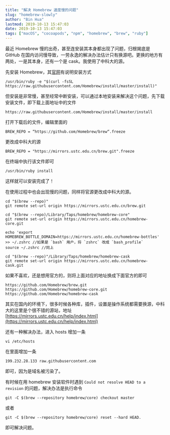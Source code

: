 ```yaml
---
title: "解决 Homebrew 速度慢的问题"
slug: "homebrew-slowly"
author: "Bin Hua"
lastmod: 2019-10-13 15:47:03
date: 2019-10-13 15:47:03
tags: ["macOS", "cocoapods", "npm", "homebrew", "brew", "ruby"]
---
```


最近 Homebrew 慢的出奇，甚至连安装其本身都出现了问题，归根揭底是 GitHub 在国内访问慢导致，一劳永逸的解决办法估计只有换源吧。更换的地方有两处，一是其本身，还有一个是 cask。我使用了中科大的源。

先安装 Homebrew，其[官网](http://brew.sh)有说明安装方式

```
/usr/bin/ruby -e "$(curl -fsSL https://raw.githubusercontent.com/Homebrew/install/master/install)"
```

但安装是非常慢，甚至经常中断安装，可以通过本地安装来解决这个问题，先下载安装文件，即下载上面地址中的文件

```
https://raw.githubusercontent.com/Homebrew/install/master/install
```

打开下载后的文件，编辑里面的

```
BREW_REPO = “https://github.com/Homebrew/brew“.freeze
```

更改成中科大的源

```
BREW_REPO = "https://mirrors.ustc.edu.cn/brew.git".freeze
```

在终端中执行该文件即可

```
/usr/bin/ruby install
```

这样就可以安装完成了！

在使用过程中也会出现慢的问题，同样将官源更改成中科大的源。

```
cd "$(brew --repo)"
git remote set-url origin https://mirrors.ustc.edu.cn/brew.git

cd "$(brew --repo)/Library/Taps/homebrew/homebrew-core"
git remote set-url origin https://mirrors.ustc.edu.cn/homebrew-core.git

echo 'export HOMEBREW_BOTTLE_DOMAIN=https://mirrors.ustc.edu.cn/homebrew-bottles' >> ~/.zshrc //如果是 `bash` 用户，将 `zshrc` 改成 `bash_profile`
source ~/.zshrc //同上

cd "$(brew --repo)"/Library/Taps/homebrew/homebrew-cask
git remote set-url origin https://mirrors.ustc.edu.cn/homebrew-cask.git
```

如果不喜欢，还是想用官方的，则将上面对应的地址换成下面官方的即可

```
https://github.com/Homebrew/brew.git
https://github.com/Homebrew/homebrew-core.git
https://github.com/Homebrew/homebrew-cask
```

其实在国内的环境下，很多时候各种库，插件，设置是操作系统都需要换源，中科大的这里是个很不错的源站，地址 [https://mirrors.ustc.edu.cn/help/index.html](https://mirrors.ustc.edu.cn/help/index.html)

还有一种解决办法，进入 hosts 增加一条

```
vi /etc/hosts
```

在里面增加一条

```
199.232.28.133 raw.githubusercontent.com
```

即可，因为是域名被污染了。

有时候在用 homebrew 安装软件时遇到 `Could not resolve HEAD to a revision` 的问题，解决办法是执行命令

```
git -C $(brew --repository homebrew/core) checkout master
```

或者

```
git -C $(brew --repository homebrew/core) reset --hard HEAD.
```

即可解决问题。


